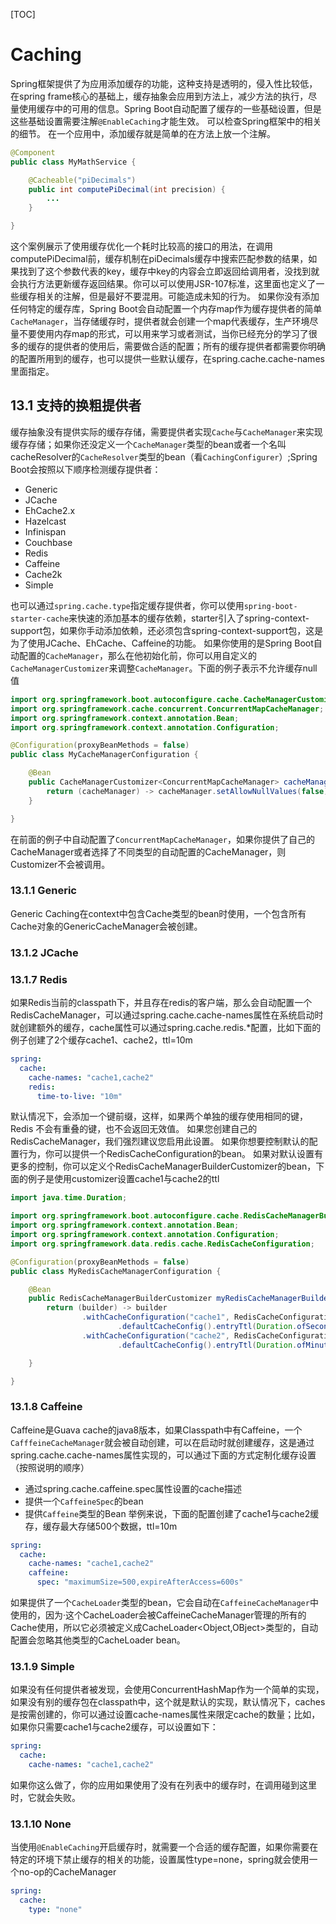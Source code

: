 [TOC]
# Caching
Spring框架提供了为应用添加缓存的功能，这种支持是透明的，侵入性比较低，在spring frame核心的基础上，缓存抽象会应用到方法上，减少方法的执行，尽量使用缓存中的可用的信息。Spring Boot自动配置了缓存的一些基础设置，但是这些基础设置需要注解`@EnableCaching`才能生效。
可以检查Spring框架中的相关的细节。
在一个应用中，添加缓存就是简单的在方法上放一个注解。
```java
@Component
public class MyMathService {

    @Cacheable("piDecimals")
    public int computePiDecimal(int precision) {
        ...
    }

}
```
这个案例展示了使用缓存优化一个耗时比较高的接口的用法，在调用computePiDecimal前，缓存机制在piDecimals缓存中搜索匹配参数的结果，如果找到了这个参数代表的key，缓存中key的内容会立即返回给调用者，没找到就会执行方法更新缓存返回结果。你可以可以使用JSR-107标准，这里面也定义了一些缓存相关的注解，但是最好不要混用。可能造成未知的行为。
如果你没有添加任何特定的缓存库，Spring Boot会自动配置一个内存map作为缓存提供者的简单`CacheManager`，当存储缓存时，提供者就会创建一个map代表缓存，生产环境尽量不要使用内存map的形式，可以用来学习或者测试，当你已经充分的学习了很多的缓存的提供者的使用后，需要做合适的配置；所有的缓存提供者都需要你明确的配置所用到的缓存，也可以提供一些默认缓存，在spring.cache.cache-names里面指定。
## 13.1 支持的换粗提供者
缓存抽象没有提供实际的缓存存储，需要提供者实现`Cache`与`CacheManager`来实现缓存存储；如果你还没定义一个`CacheManager`类型的bean或者一个名叫cacheResolver的`CacheResolver`类型的bean（看`CachingConfigurer`）;Spring Boot会按照以下顺序检测缓存提供者：
- Generic
- JCache
- EhCache2.x
- Hazelcast
- Infinispan
- Couchbase
- Redis
- Caffeine
- Cache2k
- Simple

也可以通过`spring.cache.type`指定缓存提供者，你可以使用`spring-boot-starter-cache`来快速的添加基本的缓存依赖，starter引入了spring-context-support包，如果你手动添加依赖，还必须包含spring-context-support包，这是为了使用JCache、EhCache、Caffeine的功能。
如果你使用的是Spring Boot自动配置的`CacheManager`，那么在他初始化前，你可以用自定义的`CacheManagerCustomizer`来调整`CacheManager`。下面的例子表示不允许缓存null值
```java
import org.springframework.boot.autoconfigure.cache.CacheManagerCustomizer;
import org.springframework.cache.concurrent.ConcurrentMapCacheManager;
import org.springframework.context.annotation.Bean;
import org.springframework.context.annotation.Configuration;

@Configuration(proxyBeanMethods = false)
public class MyCacheManagerConfiguration {

    @Bean
    public CacheManagerCustomizer<ConcurrentMapCacheManager> cacheManagerCustomizer() {
        return (cacheManager) -> cacheManager.setAllowNullValues(false);
    }

}
```
在前面的例子中自动配置了`ConcurrentMapCacheManager`，如果你提供了自己的CacheManager或者选择了不同类型的自动配置的CacheManager，则Customizer不会被调用。
### 13.1.1 Generic
Generic Caching在context中包含Cache类型的bean时使用，一个包含所有Cache对象的GenericCacheManager会被创建。
### 13.1.2 JCache
### 13.1.7 Redis
如果Redis当前的classpath下，并且存在redis的客户端，那么会自动配置一个RedisCacheManager，可以通过spring.cache.cache-names属性在系统启动时就创建额外的缓存，cache属性可以通过spring.cache.redis.*配置，比如下面的例子创建了2个缓存cache1、cache2，ttl=10m
```yaml
spring:
  cache:
    cache-names: "cache1,cache2"
    redis:
      time-to-live: "10m"
```
默认情况下，会添加一个键前缀，这样，如果两个单独的缓存使用相同的键，Redis 不会有重叠的键，也不会返回无效值。 如果您创建自己的 RedisCacheManager，我们强烈建议您启用此设置。
如果你想要控制默认的配置行为，你可以提供一个RedisCacheConfiguration的bean。
如果对默认设置有更多的控制，你可以定义个RedisCacheManagerBuilderCustomizer的bean，下面的例子是使用customizer设置cache1与cache2的ttl
```java
import java.time.Duration;

import org.springframework.boot.autoconfigure.cache.RedisCacheManagerBuilderCustomizer;
import org.springframework.context.annotation.Bean;
import org.springframework.context.annotation.Configuration;
import org.springframework.data.redis.cache.RedisCacheConfiguration;

@Configuration(proxyBeanMethods = false)
public class MyRedisCacheManagerConfiguration {

    @Bean
    public RedisCacheManagerBuilderCustomizer myRedisCacheManagerBuilderCustomizer() {
        return (builder) -> builder
                .withCacheConfiguration("cache1", RedisCacheConfiguration
                        .defaultCacheConfig().entryTtl(Duration.ofSeconds(10)))
                .withCacheConfiguration("cache2", RedisCacheConfiguration
                        .defaultCacheConfig().entryTtl(Duration.ofMinutes(1)));

    }

}

```
### 13.1.8 Caffeine
Caffeine是Guava cache的java8版本，如果Classpath中有Caffeine，一个`CafffeineCacheManager`就会被自动创建，可以在启动时就创建缓存，这是通过spring.cache.cache-names属性实现的，可以通过下面的方式定制化缓存设置（按照说明的顺序）
- 通过spring.cache.caffeine.spec属性设置的cache描述
- 提供一个`CaffeineSpec`的bean
- 提供`Caffeine`类型的Bean
举例来说，下面的配置创建了cache1与cache2缓存，缓存最大存储500个数据，ttl=10m
```yaml
spring:
  cache:
    cache-names: "cache1,cache2"
    caffeine:
      spec: "maximumSize=500,expireAfterAccess=600s"
```
如果提供了一个`CacheLoader`类型的bean，它会自动在`CaffeineCacheManager`中使用的，因为·这个CacheLoader会被CaffeineCacheManager管理的所有的Cache使用，所以它必须被定义成CacheLoader\<Object,OBject>类型的，自动配置会忽略其他类型的CacheLoader bean。
### 13.1.9 Simple
如果没有任何提供者被发现，会使用ConcurrentHashMap作为一个简单的实现，如果没有别的缓存包在classpath中，这个就是默认的实现，默认情况下，caches是按需创建的，你可以通过设置cache-names属性来限定cache的数量；比如，如果你只需要cache1与cache2缓存，可以设置如下：
```yaml
spring:
  cache:
    cache-names: "cache1,cache2"
```
如果你这么做了，你的应用如果使用了没有在列表中的缓存时，在调用碰到这里时，它就会失败。
### 13.1.10 None
当使用`@EnableCaching`开启缓存时，就需要一个合适的缓存配置，如果你需要在特定的环境下禁止缓存的相关的功能，设置属性type=none，spring就会使用一个no-op的CacheManager
```yaml
spring:
  cache:
    type: "none"
```


